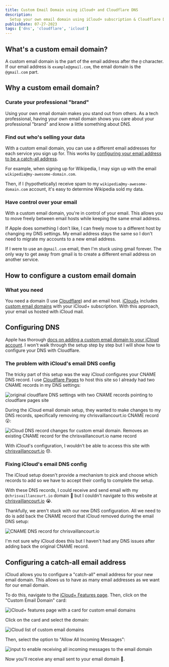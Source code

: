 ```yaml
---
title: Custom Email Domain using iCloud+ and Cloudflare DNS
description:
  Setup your own email domain using iCloud+ subscription & Cloudflare DNS.
publishDate: 07-27-2023
tags: ['dns', 'cloudflare', 'icloud']
---
```


## What's a custom email domain?

A custom email domain is the part of the email address after the `@` character.
If our email address is `example@gmail.com`, the email domain is the
`@gmail.com` part.

## Why a custom email domain?

### Curate your professional "brand"

Using your own email domain makes you stand out from others. As a tech
professional, having your own email domain shows you care about your
professional "brand" and know a little something about DNS.

### Find out who's selling your data

With a custom email domain, you can use a different email addresses for each
service you sign up for. This works by
[configuring your email address to be a catch-all address](#configuring-a-catch-all-email-address).

For example, when signing up for Wikipedia, I may sign up with the email
`wikipedia@my-awesome-domain.com`.

Then, if I (hypothetically) receive spam to my `wikipedia@my-awesome-domain.com`
account, it's easy to determine Wikipedia sold my data.

### Have control over your email

With a custom email domain, you're in control of your email. This allows you to
move freely between email hosts while keeping the same email address.

If Apple does something I don't like, I can freely move to a different host by
changing my DNS settings. My email address stays the same so I don't need to
migrate my accounts to a new email address.

If I were to use an `@gmail.com` email, then I'm stuck using gmail forever. The
only way to get away from gmail is to create a different email address on
another service.

## How to configure a custom email domain

### What you need

You need a domain (I use
[Cloudflare](https://www.cloudflare.com/products/registrar/)) and an email host.
[iCloud+](https://support.apple.com/en-us/HT201238) includes
[custom email domains](https://support.apple.com/en-us/HT212514) with your
iCloud+ subscription. With this approach, your email us hosted with iCloud mail.

## Configuring DNS

Apple has thorough
[docs on adding a custom email domain to your iCloud account](https://support.apple.com/guide/icloud/add-a-domain-you-own-mma473945269/icloud).
I won't walk through the setup step by step but I will show how to configure
your DNS with Cloudflare.

### The problem with iCloud's email DNS config

The tricky part of this setup was the way iCloud configures your CNAME DNS
record. I use [Cloudflare Pages](https://pages.cloudflare.com/) to host this
site so I already had two CNAME records in my DNS settings:

![original cloudflare DNS settings with two CNAME records pointing to cloudflare pages site](./dns-og.png)

During the iCloud email domain setup, they wanted to make changes to my DNS
records, specifically removing my chrisvaillancourt.io CNAME record 😮:

![iCloud DNS record changes for custom email domain. Removes an existing CNAME record for the chrisvaillancourt.io name record](./icloud-dns-changes.png)

With iCloud's configuration, I wouldn't be able to access this site with
[chrisvaillancourt.io](https://chrisvaillancourt.io/) 😞.

### Fixing iCloud's email DNS config

The iCloud setup doesn't provide a mechanism to pick and choose which records to
add so we have to accept their config to complete the setup.

With these DNS records, I could receive and send email with my
`@chrisvaillancourt.io` domain 🥳 but I couldn't navigate to this website at
[chrisvaillancourt.io](https://chrisvaillancourt.io/) 😭.

Thankfully, we aren't stuck with our new DNS configuration. All we need to do is
add back the CNAME record that iCloud removed during the email DNS setup:

![CNAME DNS record for chrisvaillancourt.io](./missing-cname-record.png)

I'm not sure why iCloud does this but I haven't had any DNS issues after adding
back the original CNAME record.

## Configuring a catch-all email address

iCloud allows you to configure a "catch-all" email address for your new email
domain. This allows us to have as many email addresses as we want for our email
domain.

To do this, navigate to the
[iCloud+ Features page](https://www.icloud.com/icloudplus/). Then, click on the
"Custom Email Domain" card:

![iCloud+ features page with a card for custom email domains](./icloud+-features.png)

Click on the card and select the domain:

![iCloud list of custom email domains](./icloud-custom-email-domain.png)

Then, select the option to "Allow All Incoming Messages":

![input to enable receiving all incoming messages to the email domain](./icloud-catch-all-email-address.png)

Now you'll receive any email sent to your email domain 🚀.
